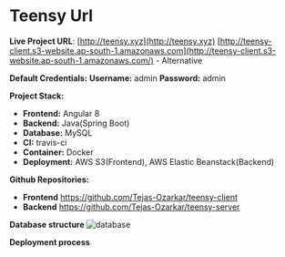 # Teensy Url

**Live Project URL**: 
 [http://teensy.xyz](http://teensy.xyz)
 [http://teensy-client.s3-website.ap-south-1.amazonaws.com](http://teensy-client.s3-website.ap-south-1.amazonaws.com/) - Alternative

 **Default Credentials:**
    **Username:** admin
    **Password:** admin

**Project Stack:**
- **Frontend:** Angular 8
- **Backend:** Java(Spring Boot)
- **Database:** MySQL
- **CI:** travis-ci
- **Container:** Docker
- **Deployment:** AWS S3(Frontend), AWS Elastic Beanstack(Backend)

**Github Repositories:**
- **Frontend** https://github.com/Tejas-Ozarkar/teensy-client
- **Backend** https://github.com/Tejas-Ozarkar/teensy-server

**Database structure**
![database](http://teensy-client.s3-website.ap-south-1.amazonaws.com/assets/images/db-design.png)

**Deployment process**
